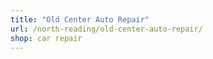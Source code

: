 ```yaml
---
title: "Old Center Auto Repair"
url: /north-reading/old-center-auto-repair/
shop: car repair
---
```


